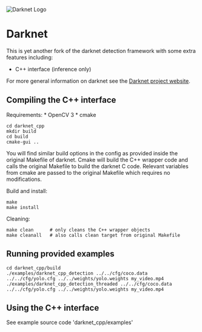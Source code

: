 ![Darknet Logo](http://pjreddie.com/media/files/darknet-black-small.png)

# Darknet

This is yet another fork of the darknet detection framework with some extra features including:

* C++ interface (inference only)

For more general information on darknet see the [Darknet project website](http://pjreddie.com/darknet).

## Compiling the C++ interface

Requirements:
    * OpenCV 3
    * cmake

```
cd darknet_cpp
mkdir build
cd build
cmake-gui ..
```

You will find similar build options in the config as provided inside the original Makefile of darknet.
Cmake will build the C++ wrapper code and calls the original Makefile to build the darknet C code.
Relevant variables from cmake are passed to the original Makefile which requires no modifications.

Build and install:

```
make
make install
```

Cleaning:

```
make clean      # only cleans the C++ wrapper objects
make cleanall   # also calls clean target from original Makefile
```

## Running provided examples

```
cd darknet_cpp/build
./examples/darknet_cpp_detection ../../cfg/coco.data ../../cfg/yolo.cfg ../../weights/yolo.weights my_video.mp4
./examples/darknet_cpp_detection_threaded ../../cfg/coco.data ../../cfg/yolo.cfg ../../weights/yolo.weights my_video.mp4
```

## Using the C++ interface

See example source code 'darknet_cpp/examples'

